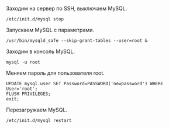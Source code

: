 Заходим на сервер по SSH, выключаем MySQL.
```
/etc/init.d/mysql stop
```
Запускаем MySQL с параметрами.
```
/usr/bin/mysqld_safe --skip-grant-tables --user=root &
```
Заходим в консоль MySQL.
```
mysql -u root
```
Меняем пароль для пользователя root.
```
UPDATE mysql.user SET Password=PASSWORD('newpassword') WHERE User='root';
FLUSH PRIVILEGES;
exit;
```
Перезагружаем MySQL.
```
/etc/init.d/mysql restart
```
